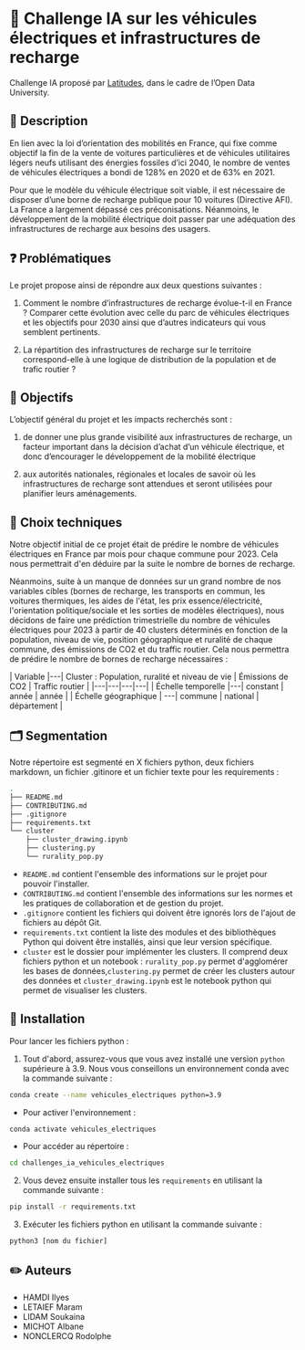 # 🚙 Challenge IA sur les véhicules électriques et infrastructures de recharge  
Challenge IA proposé par [Latitudes](https://latitudes.notion.site/Pr-sentation-des-projets-de-l-Open-Data-University-5abab2bb9a6e453d817fe6bdf3806413), dans le cadre de l’Open Data University.

## :page_facing_up: Description
En lien avec la loi d’orientation des mobilités en France, qui fixe comme objectif la fin de la vente de voitures particulières et de véhicules utilitaires légers neufs utilisant des énergies fossiles d’ici 2040, le nombre de ventes de véhicules électriques a bondi de 128% en 2020 et de 63% en 2021.

Pour que le modèle du véhicule électrique soit viable, il est nécessaire de disposer d’une borne de recharge publique pour 10 voitures (Directive AFI). La France a largement dépassé ces préconisations. Néanmoins, le développement de la mobilité électrique doit passer par une adéquation des infrastructures de recharge aux besoins des usagers.

## ❓ Problématiques
Le projet propose ainsi de répondre aux deux questions suivantes :

1. Comment le nombre d’infrastructures de recharge évolue-t-il en France ? Comparer cette évolution avec celle du parc de véhicules électriques et les objectifs pour 2030 ainsi que d’autres indicateurs qui vous semblent pertinents.

2. La répartition des infrastructures de recharge sur le territoire correspond-elle à une logique de distribution de la population et de trafic routier ? 

## 🎯 Objectifs
L’objectif général du projet et les impacts recherchés sont :

1. de donner une plus grande visibilité aux infrastructures de recharge, un facteur important dans la décision d’achat d’un véhicule électrique, et donc d’encourager le développement de la mobilité électrique

2. aux autorités nationales, régionales et locales de savoir où les infrastructures de recharge sont attendues et seront utilisées pour planifier leurs aménagements. 

## 🤔 Choix techniques
Notre objectif initial de ce projet était de prédire le nombre de véhicules électriques en France par mois pour chaque commune pour 2023. Cela nous permettrait d'en déduire par la suite le nombre de bornes de recharge.

Néanmoins, suite à un manque de données sur un grand nombre de nos variables cibles (bornes de recharge, les transports en commun, les voitures thermiques, les aides de l'état, les prix essence/électricité, l'orientation politique/sociale et les sorties de modèles électriques), nous décidons de faire une prédiction trimestrielle du nombre de véhicules électriques pour 2023 à partir de 40 clusters déterminés en fonction de la population, niveau de vie, position géographique et ruralité de chaque commune, des émissions de CO2 et du traffic routier. Cela nous permettra de prédire le nombre de bornes de recharge nécessaires :

| Variable |---| Cluster : Population, ruralité et niveau de vie | Émissions de CO2 | Traffic routier |
|---|---|---|---|
| Échelle temporelle |---| constant | année | année |
| Échelle géographique | ---| commune | national | département |

## :card_index_dividers: Segmentation
Notre répertoire est segmenté en X fichiers python, deux fichiers markdown, un fichier .gitinore et un fichier texte pour les requirements :

```bash 
.
├── README.md 
├── CONTRIBUTING.md
├── .gitignore
├── requirements.txt 
└── cluster
    ├── cluster_drawing.ipynb
    ├── clustering.py
    └── rurality_pop.py
```

- ``README.md`` contient l'ensemble des informations sur le projet pour pouvoir l'installer.
- ``CONTRIBUTING.md`` contient l'ensemble des informations sur les normes et les pratiques de collaboration et de gestion du projet.
- ``.gitignore`` contient les fichiers qui doivent être ignorés lors de l'ajout de fichiers au dépôt Git.
- ``requirements.txt`` contient la liste des modules et des bibliothèques Python qui doivent être installés, ainsi que leur version spécifique.
- ``cluster`` est le dossier pour implémenter les clusters. Il comprend deux fichiers python et un notebook : ``rurality_pop.py`` permet d'agglomérer les bases de données,``clustering.py`` permet de créer les clusters autour des données et ``cluster_drawing.ipynb`` est le notebook python qui permet de visualiser les clusters.

## :wrench: Installation
Pour lancer les fichiers python :

1. Tout d'abord, assurez-vous que vous avez installé une version `python` supérieure à 3.9. Nous vous conseillons un environnement conda avec la commande suivante : 
```bash
conda create --name vehicules_electriques python=3.9
```
- Pour activer l'environnement :
```bash
conda activate vehicules_electriques
```
- Pour accéder au répertoire : 
```bash
cd challenges_ia_vehicules_electriques
```

2. Vous devez ensuite installer tous les `requirements` en utilisant la commande suivante :
```bash
pip install -r requirements.txt
```

3. Exécuter les fichiers python en utilisant la commande suivante :
```bash
python3 [nom du fichier]
```

## :pencil2: Auteurs
- HAMDI Ilyes  
- LETAIEF Maram
- LIDAM Soukaina  
- MICHOT Albane
- NONCLERCQ Rodolphe